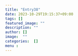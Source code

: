 ```yaml
---
title: "Entry38"
date: 2023-10-29T19:15:37+09:00
tags: []
featured_image: ""
description: ""
author: []
image:  ""
categories:  []
menu :
---
```

